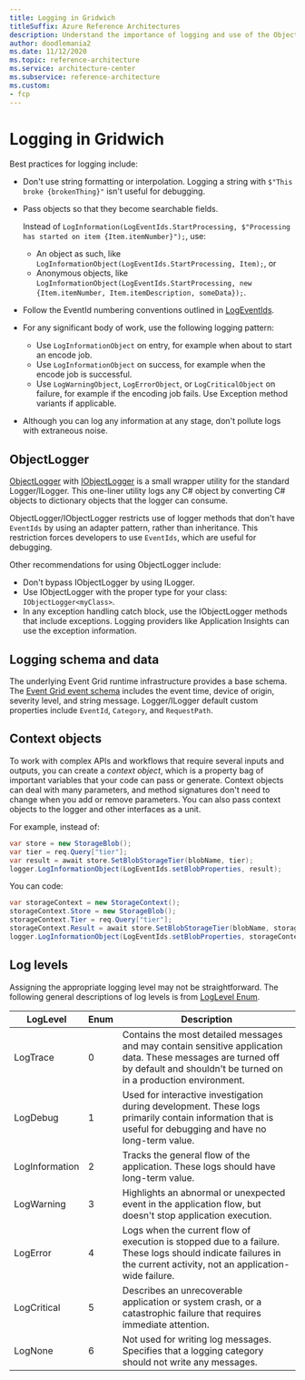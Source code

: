 ```yaml
---
title: Logging in Gridwich
titleSuffix: Azure Reference Architectures
description: Understand the importance of logging and use of the ObjectLogger utility, context objects, and logging levels.
author: doodlemania2
ms.date: 11/12/2020
ms.topic: reference-architecture
ms.service: architecture-center
ms.subservice: reference-architecture
ms.custom:
- fcp
---
```


# Logging in Gridwich

Best practices for logging include:

- Don't use string formatting or interpolation. Logging a string with `$"This broke {brokenThing}"` isn't useful for debugging.
  
- Pass objects so that they become searchable fields.
  
  Instead of `LogInformation(LogEventIds.StartProcessing, $"Processing has started on item {Item.itemNumber}");`, use:
  
  - An object as such, like `LogInformationObject(LogEventIds.StartProcessing, Item);`, or
  - Anonymous objects, like `LogInformationObject(LogEventIds.StartProcessing, new {Item.itemNumber, Item.itemDescription, someData});`.
  
- Follow the EventId numbering conventions outlined in [LogEventIds](https://github.com/mspnp/gridwich/blob/main/src/Gridwich.Core/src/Constants/LogEventIds.cs).
  
- For any significant body of work, use the following logging pattern:
  
  - Use `LogInformationObject` on entry, for example when about to start an encode job.
  - Use `LogInformationObject` on success, for example when the encode job is successful.
  - Use `LogWarningObject`, `LogErrorObject`, or `LogCriticalObject` on failure, for example if the encoding job fails. Use Exception method variants if applicable.
  
- Although you can log any information at any stage, don't pollute logs with extraneous noise.

## ObjectLogger

[ObjectLogger](https://github.com/mspnp/gridwich/blob/main/src/Gridwich.Core/src/ObjectLogger.cs) with [IObjectLogger](https://github.com/mspnp/gridwich/blob/main/src/Gridwich.Core/src/Interfaces/IObjectLogger.cs) is a small wrapper utility for the standard Logger/ILogger. This one-liner utility logs any C# object by converting C# objects to dictionary objects that the logger can consume.

ObjectLogger/IObjectLogger restricts use of logger methods that don't have `EventIds` by using an adapter pattern, rather than inheritance. This restriction forces developers to use `EventIds`, which are useful for debugging.

Other recommendations for using ObjectLogger include:

- Don't bypass IObjectLogger by using ILogger.
- Use IObjectLogger with the proper type for your class: `IObjectLogger<myClass>`.
- In any exception handling catch block, use the IObjectLogger methods that include exceptions. Logging providers like Application Insights can use the exception information.

## Logging schema and data

The underlying Event Grid runtime infrastructure provides a base schema. The [Event Grid event schema](/azure/event-grid/event-schema) includes the event time, device of origin, severity level, and string message. Logger/ILogger default custom properties include `EventId`, `Category`, and `RequestPath`.

## Context objects

To work with complex APIs and workflows that require several inputs and outputs, you can create a *context object*, which is a property bag of important variables that your code can pass or generate. Context objects can deal with many parameters, and method signatures don't need to change when you add or remove parameters. You can also pass context objects to the logger and other interfaces as a unit.

For example, instead of:

```csharp
var store = new StorageBlob();
var tier = req.Query["tier"];
var result = await store.SetBlobStorageTier(blobName, tier);
logger.LogInformationObject(LogEventIds.setBlobProperties, result);
```

You can code:

```csharp
var storageContext = new StorageContext();
storageContext.Store = new StorageBlob();
storageContext.Tier = req.Query["tier"];
storageContext.Result = await store.SetBlobStorageTier(blobName, storageContext.Tier);
logger.LogInformationObject(LogEventIds.setBlobProperties, storageContext);
```

## Log levels

Assigning the appropriate logging level may not be straightforward. The following general descriptions of log levels is from [LogLevel Enum](/dotnet/api/microsoft.extensions.logging.loglevel).

| **LogLevel** | **Enum** | **Description** |
| -------- | -------- | -------- |
|LogTrace|0|Contains the most detailed messages and may contain sensitive application data. These messages are turned off by default and shouldn't be turned on in a production environment.|
|LogDebug| 1|Used for interactive investigation during development. These logs primarily contain information that is useful for debugging and have no long-term value.|
|LogInformation| 2|Tracks the general flow of the application. These logs should have long-term value.|
|LogWarning| 3|Highlights an abnormal or unexpected event in the application flow, but doesn't stop application execution.
|LogError| 4|Logs when the current flow of execution is stopped due to a failure. These logs should indicate failures in the current activity, not an application-wide failure.|
|LogCritical| 5|Describes an unrecoverable application or system crash, or a catastrophic failure that requires immediate attention.
|LogNone| 6| Not used for writing log messages. Specifies that a logging category should not write any messages.|

